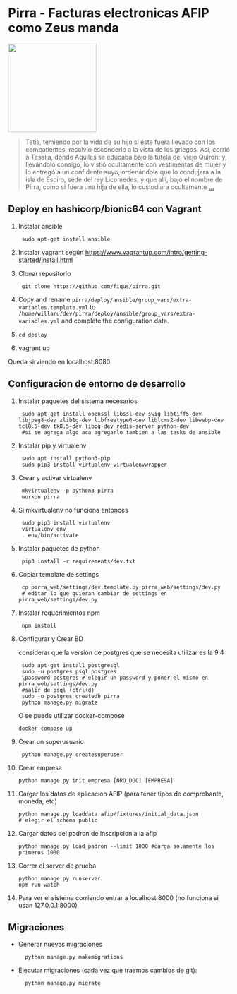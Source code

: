 # Pirra - Facturas electronicas AFIP como Zeus manda

<img src="https://upload.wikimedia.org/wikipedia/commons/thumb/1/1e/Achille_a_Sciro2.JPG/220px-Achille_a_Sciro2.JPG" width="200" />

> Tetis, temiendo por la vida de su hijo si éste fuera llevado con los combatientes, resolvió esconderlo a la vista de los griegos. Así, corrió a Tesalia, donde Aquiles se educaba bajo la tutela del viejo Quirón; y, llevándolo consigo, lo vistió ocultamente con vestimentas de mujer y lo entregó a un confidente suyo, ordenándole que lo condujera a la isla de Esciro, sede del rey Licomedes, y que allí, bajo el nombre de Pirra, como si fuera una hija de ella, lo custodiara ocultamente [...](https://es.wikipedia.org/wiki/Aquiles_en_Esciro_(Hasse))


Deploy en hashicorp/bionic64 con Vagrant
------------------------

1. Instalar ansible

        sudo apt-get install ansible

2. Instalar vagrant según https://www.vagrantup.com/intro/getting-started/install.html
        
3. Clonar repositorio

        git clone https://github.com/fiqus/pirra.git

4. Copy and rename `pirra/deploy/ansible/group_vars/extra-variables.template.yml` to `/home/willaru/dev/pirra/deploy/ansible/group_vars/extra-variables.yml` and complete the configuration data.

5. `cd deploy`

6. vagrant up

Queda sirviendo en localhost:8080

Configuracion de entorno de desarrollo
--------------------------------------

1. Instalar paquetes del sistema necesarios

        sudo apt-get install openssl libssl-dev swig libtiff5-dev libjpeg8-dev zlib1g-dev libfreetype6-dev liblcms2-dev libwebp-dev tcl8.5-dev tk8.5-dev libpq-dev redis-server python-dev
        #si se agrega algo aca agregarlo tambien a las tasks de ansible
        
2. Instalar pip y virtualenv

        sudo apt install python3-pip
        sudo pip3 install virtualenv virtualenvwrapper

3. Crear y activar virtualenv

        mkvirtualenv -p python3 pirra
        workon pirra

4. Si mkvirtualenv no funciona entonces

        sudo pip3 install virtualenv
        virtualenv env
        . env/bin/activate

5. Instalar paquetes de python

        pip3 install -r requirements/dev.txt

6. Copiar template de settings
        
        cp pirra_web/settings/dev.template.py pirra_web/settings/dev.py
        # editar lo que quieran cambiar de settings en pirra_web/settings/dev.py

7. Instalar requerimientos npm
        
        npm install

8. Configurar y Crear BD

    considerar que la versión de postgres que se necesita utilizar es la 9.4
        
        sudo apt-get install postgresql
        sudo -u postgres psql postgres
        \password postgres # elegir un password y poner el mismo en pirra_web/settings/dev.py
        #salir de psql (ctrl+d)
        sudo -u postgres createdb pirra
        python manage.py migrate
        
    O se puede utilizar docker-compose
        
       docker-compose up

9. Crear un superusuario
        
        python manage.py createsuperuser

10. Crear empresa

        python manage.py init_empresa [NRO_DOC] [EMPRESA]        
        
10. Cargar los datos de aplicacion AFIP (para tener tipos de comprobante, moneda, etc)

        python manage.py loaddata afip/fixtures/initial_data.json 
        # elegir el schema public


11. Cargar datos del padron de inscripcion a la afip

        python manage.py load_padron --limit 1000 #carga solamente los primeros 1000

12. Correr el server de prueba

        python manage.py runserver
        npm run watch

13. Para ver el sistema corriendo entrar a localhost:8000 (no funciona si usan 127.0.0.1:8000)

Migraciones
-----------

* Generar nuevas migraciones

        python manage.py makemigrations

* Ejecutar migraciones (cada vez que traemos cambios de git):
        
        python manage.py migrate 



